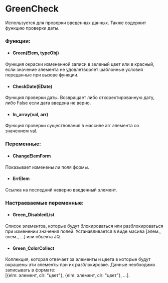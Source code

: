 # GreenCheck

 Используется для проверки введенных данных. Также содержит функцию проверки даты.<br>

 ### Функции:<br>
   - #### Green(Elem, typeObj) 
  <p>Функция окраски измененной записи в зеленый цвет или в красный, если значение элемента не удовлетворяет шаблонные условия переданные при вызове функции.</p>
  
   - #### CheckDate(EDate)     
  <p>Функция проверки даты. Возвращает либо откоректированную дату, либо False если дата введена не верно.</p>
  
   - #### In_array(val, arr)   
  <p>Функция проверки существования в массиве arr элемента со значением val.</p>

 ### Переменные:<br>
   - #### ChangeElemForm       
  <p>Показывает изменены ли поля формы.</p>
  
   - #### ErrElem              
  <p>Ссылка на последний неверно введенный элемент.</p>

 ### Настраеваемые переменные:<br>
   - #### Green_DisabledList   
  <p>Список элементов, которые будут блокироваться или разблокироваться при изменении значения полей. Устанавливается в виде масива [элем., элем., ...] или обьекта JQ.</p>
  
   - #### Green_ColorCollect    
  <p>Коллекция, которая отвечает за элементы и цвета в которые будут окрашены эти элементы при их разблокировке. Данные необходимо записывать в формате:<br> [{elm: элемент, clr: "цвет"}, {elm: элемент, clr: "цвет"}, ...].</p>
